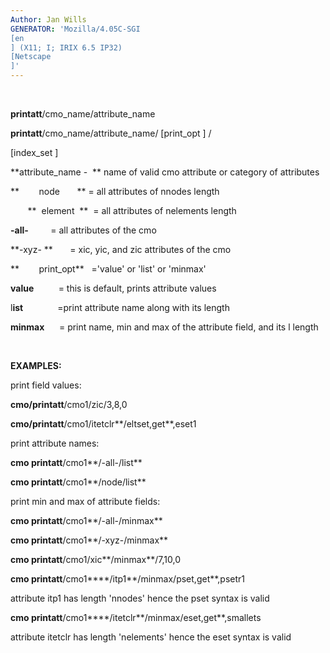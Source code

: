 ```yaml
---
Author: Jan Wills
GENERATOR: 'Mozilla/4.05C-SGI 
[en
] (X11; I; IRIX 6.5 IP32) 
[Netscape
]'
---
```


  

 **printatt**/cmo\_name/attribute\_name

 **printatt**/cmo\_name/attribute\_name/ 
[print\_opt
] /
 
[index\_set
]

  **attribute\_name -  ** name of valid cmo attribute or category of
  attributes

 **        node       ** = all attributes of nnodes length

        **  element  **  = all attributes of nelements length

  **-all-**         = all attributes of the cmo

  **-xyz- **       = xic, yic, and zic attributes of the cmo

 **        print\_opt**   ='value' or 'list' or 'minmax'

  **value**          = this is default, prints attribute values

  l**ist**              =print attribute name along with its length

  **minmax**      = print name, min and max of the attribute field,
  and its l length

   

 **EXAMPLES:**

 print field values:

 **cmo/printatt**/cmo1/zic/3,8,0

 **cmo/printatt**/cmo1/itetclr**/eltset,get**,eset1

 print attribute names:

 **cmo printatt**/cmo1**/-all-/list**

 **cmo printatt**/cmo1**/node/list**

 print min and max of attribute fields:

 **cmo printatt**/cmo1**/-all-/minmax**

 **cmo printatt**/cmo1**/-xyz-/minmax**

 **cmo printatt**/cmo1/xic**/minmax**/7,10,0

 **cmo printatt**/cmo1****/itp1**/minmax/pset,get**,psetr1

 attribute itp1 has length 'nnodes' hence the pset syntax is valid

 **cmo printatt**/cmo1****/itetclr**/minmax/eset,get**,smallets

 attribute itetclr has length 'nelements' hence the eset syntax is
 valid

  


